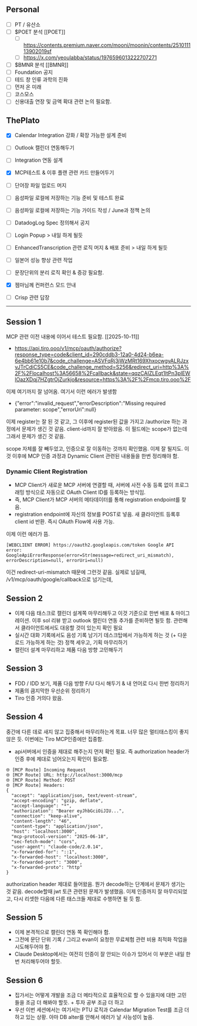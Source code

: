 ## Personal
- [ ] PT / 유산소
- [ ] $POET 분석  [[POET]]
	- [ ] https://contents.premium.naver.com/mooni/moonin/contents/251011113902019sf
	- [ ] https://x.com/yeoulabba/status/1976596013222707271
- [ ] $BMNR 분석 [[BMNR]]
- [ ] Foundation 공지
- [ ] 테드 창 인류 과학의 진화 
- [ ] 먼저 온 미래
- [ ] 코스모스
- [ ] 신용대출 연장 및 금액 확대 관련 논의 필요함.

## ThePlato
- [x] Calendar Integration 강화 / 확장 가능한 설계 준비
- [ ] Outlook 캘린더 연동해두기
- [ ] Integration 연동 설계
- [x] MCP테스트 & 이후 플랜 관련 카드 만들어두기
- [ ] 단어장 파일 업로드 머지
- [ ] 음성파일 로컬에 저장하는 기능 준비 및 테스트 완료
- [ ] 음성파일 로컬에 저장하는 기능 가이드 작성 / June과 정책 논의
- [ ] DatadogLog Spec 정의해서 공지
- [ ] Login Popup > 내일 하게 될듯
- [ ] EnhancedTranscription 관련 로직 머지 & 배포 준비 > 내일 하게 될듯
- [ ] 일본어 성능 향상 관련 작업
- [ ] 문장단위의 분리 로직 확인 & 증강 필요함.

- [x] 젬마님께 컨퍼런스 모드 안내
- [ ] Crisp 관련 답장

---

## Session 1
MCP 관련 이전 내용에 이어서 테스트 필요함. [[2025-10-11]]
- https://api.tiro.ooo/v1/mcp/oauth/authorize?response_type=code&client_id=290cddb3-12a0-4d24-b6ea-6e4bb61e10b7&code_challenge=ASVFqRj3jWzMRt169XhxocwgyALRJzxvJTrCdiCS5CE&code_challenge_method=S256&redirect_uri=http%3A%2F%2Flocalhost%3A56658%2Fcallback&state=qqzCAIZLEqt1ltPn3pIEWlOazXDqj7HZgtrOjZurkjo&resource=https%3A%2F%2Fmcp.tiro.ooo%2F

이제 여기까지 잘 넘어옴. 여기서 이런 에러가 발생함
- {"error":"invalid_request","errorDescription":"Missing required parameter: scope","errorUri":null}

이제 register는 잘 된 것 같고, 그 이후에 register된 값을 가지고 /authorize 하는 과정에서 문제가 생긴 것 같음. client-id까지 잘 받아왔음. 이 필드에는 scope가 없는데 그래서 문제가 생긴 것 같음.

scope 자체를 잘 빼두었고, 인증으로 잘 이동하는 것까지 확인했음. 이제 잘 될지도. 이것 이후에 MCP 인증 과정과 Dynamic Client 관련된 내용들을 한번 정리해야 함.

### Dynamic Client Registration
- MCP Client가 새로운 MCP 서버에 연결할 때, 서버에 사전 수동 등록 없이 프로그래밍 방식으로 자동으로 OAuth Client ID를 등록하는 방식임.
- 즉, MCP Client가 MCP 서버의 메타데이터를 통해 registration endpoint를 찾음.
- registration endpoint에 자신의 정보를 POST로 넣음. 새 클라이언트 등록후 client id 반환. 즉시 OAuth Flow에 사용 가능.  


이제 이런 에러가 뜸.
```
[WEBCLIENT ERROR] https://oauth2.googleapis.com/token Google API error: GoogleApiErrorResponse(error=Str(message=redirect_uri_mismatch), errorDescription=null, errorUri=null)
```
이건 redirect-uri-mismatch 때문에 그런것 같음. 실제로 넘길때, /v1/mcp/oauth/google/callback으로 넘기는데, 


## Session 2

- 이제 다음 태스크로 캘린더 설계쪽 마무리해두고 이것 기준으로 한번 배포 & 마이그레이션. 이후 sol 리뷰 받고 outlook 캘린더 연동 추가를 준비하면 될듯 함. 관련해서 클라이언트에서도 대응할 것이 있는지 확인 필요
- 실시간 대화 기록에서도 음성 기록 남기기 데스크탑에서 가능하게 하는 것 (+ 다운로드 가능하게 하는 것) 정책 세우고, 기획 마무리하기
- 캘린더 설계 마무리하고 제품 다음 방향 고민해두기


## Session 3
- FDD / IDD 보기, 제품 다음 방향 F/U 다시 해두기 & 내 언어로 다시 한번 정리하기
- 제품의 큼지막한 우선순위 정리하기
- Tiro 인증 거의다 왔음. 


## Session 4
중간에 다른 데로 새지 않고 집중해서 마무리하는게 목표. 너무 많은 멀티태스킹이 좋지 않은 듯.
이번에는 Tiro MCP인증에만 집중함.
- api서버에서 인증을 제대로 해주는지 먼저 확인 필요. 즉 authorization header가 인증 후에 제대로 넘어오는지 확인이 필요함.
```
🌐 [MCP Route] Incoming Request
🌐 [MCP Route] URL: http://localhost:3000/mcp
🌐 [MCP Route] Method: POST
🌐 [MCP Route] Headers:
{
  "accept": "application/json, text/event-stream",
  "accept-encoding": "gzip, deflate",
  "accept-language": "*",
  "authorization": "Bearer eyJhbGciOiJIU...",
  "connection": "keep-alive",
  "content-length": "46",
  "content-type": "application/json",
  "host": "localhost:3000",
  "mcp-protocol-version": "2025-06-18",
  "sec-fetch-mode": "cors",
  "user-agent": "claude-code/2.0.14",
  "x-forwarded-for": "::1",
  "x-forwarded-host": "localhost:3000",
  "x-forwarded-port": "3000",
  "x-forwarded-proto": "http"
}
```
authorization header 제대로 들어왔음. 뭔가 decode하는 단계에서 문제가 생기는 것 같음.
decode할때 jwt 토큰 관련된 문제가 발생했음. 이제 인증까지 잘 마무리되었고, 다시 리셋한 다음에 다른 태스크들 제대로 수행하면 될 듯 함.


## Session 5
- 이제 본격적으로 캘린더 연동 쪽 확인해야 함.
- 그전에 문단 단위 기록 / 그리고 evan이 요청한 무료체험 관련 비용 최적화 작업을 시도해두어야 함.
- Claude Desktop에서는 여전히 인증이 잘 안되는 이슈가 있어서 이 부분은 내일 한번 처리해두어야 할듯.

## Session 6
- 집가서는 어떻게 개발을 조금 더 메타적으로 효율적으로 할 수 있을지에 대한 고민들을 조금 더 해봐야 할듯. + 투자 공부 조금 더 하고
- 우선 이번 세션에서는 여기서는 PTU 로직과 Calendar Migration Test를 조금 더 하고 있는 상황. 아마 DB alter를 안해서 에러가 날 사능성이 높음.